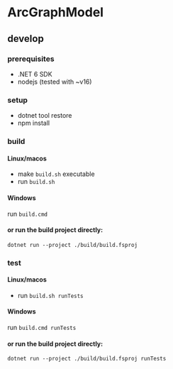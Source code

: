 # ArcGraphModel

## develop

### prerequisites

- .NET 6 SDK
- nodejs (tested with ~v16)

### setup

- dotnet tool restore
- npm install

### build

#### Linux/macos

- make `build.sh` executable
- run `build.sh`

#### Windows

run `build.cmd`

#### or run the build project directly:

`dotnet run --project ./build/build.fsproj`

### test

#### Linux/macos

- run `build.sh runTests`

#### Windows

run `build.cmd runTests`

#### or run the build project directly:

`dotnet run --project ./build/build.fsproj runTests`